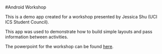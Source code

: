 #Android Workshop

This is a demo app created for a workshop presented by Jessica Shu (UCI ICS Student Council). 

This app was used to demonstrate how to build simple layouts and pass information between activities.

The powerpoint for the workshop can be found [here](https://docs.google.com/presentation/d/1b04lHfiUSm8f3ylJF5nzKYUZ4gOiV6Sz0CdikaNFByw/edit?usp=sharing).